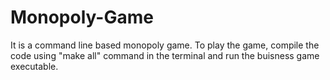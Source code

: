 # Monopoly-Game
It is a command line based monopoly game. 
To play the game, compile the code using "make all" command in the terminal and run the buisness game executable.

